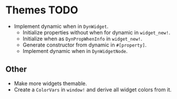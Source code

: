 # Themes TODO

* Implement dynamic when in `DynWidget`.
    - Initialize properties without when for dynamic in `widget_new!`.
    - Initialize when as `DynPropWhenInfo` in `widget_new!`.
    - Generate constructor from dynamic in `#[property]`.
    - Implement dynamic when in `DynWidgetNode`.

## Other

* Make more widgets themable.
* Create a `ColorVars` in `window!` and derive all widget colors from it.